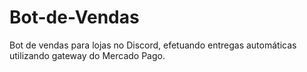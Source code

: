 # Bot-de-Vendas
Bot de vendas para lojas no Discord, efetuando entregas automáticas utilizando gateway do Mercado Pago.
